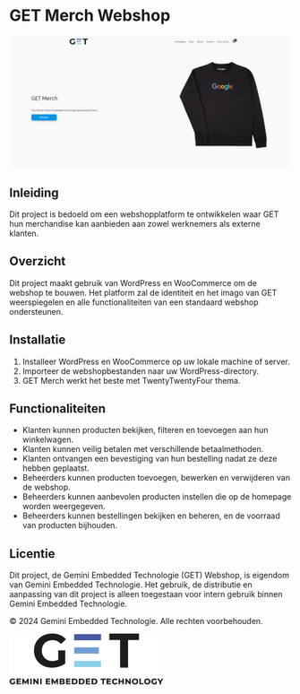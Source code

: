 # GET Merch Webshop 

 ![App Screenshot](preview.png)

## Inleiding 

Dit project is bedoeld om een webshopplatform te ontwikkelen waar GET hun merchandise kan aanbieden aan zowel werknemers als externe klanten. 

## Overzicht 

Dit project maakt gebruik van WordPress en WooCommerce om de webshop te bouwen. Het platform zal de identiteit en het imago van GET weerspiegelen en alle functionaliteiten van een standaard webshop ondersteunen. 

## Installatie 

1. Installeer WordPress en WooCommerce op uw lokale machine of server. 
2. Importeer de webshopbestanden naar uw WordPress-directory. 
3. GET Merch werkt het beste met TwentyTwentyFour thema. 

 

## Functionaliteiten 

- Klanten kunnen producten bekijken, filteren en toevoegen aan hun winkelwagen.
- Klanten kunnen veilig betalen met verschillende betaalmethoden. 
- Klanten ontvangen een bevestiging van hun bestelling nadat ze deze hebben geplaatst. 
- Beheerders kunnen producten toevoegen, bewerken en verwijderen van de webshop. 
- Beheerders kunnen aanbevolen producten instellen die op de homepage worden weergegeven. 
- Beheerders kunnen bestellingen bekijken en beheren, en de voorraad van producten bijhouden. 

 

## Licentie 

Dit project, de Gemini Embedded Technologie (GET) Webshop, is eigendom van Gemini Embedded Technologie. Het gebruik, de distributie en aanpassing van dit project is alleen toegestaan voor intern gebruik binnen Gemini Embedded Technologie. 

 

© 2024 Gemini Embedded Technologie. Alle rechten voorbehouden.


![App Screenshot](logo.png)

